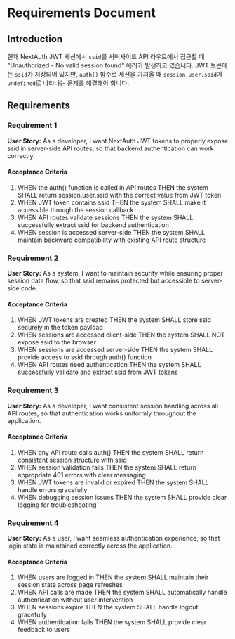 # Requirements Document

## Introduction

현재 NextAuth JWT 세션에서 `ssid`를 서버사이드 API 라우트에서 접근할 때 "Unauthorized - No valid session found" 에러가 발생하고 있습니다. JWT 토큰에는 `ssid`가 저장되어 있지만, `auth()` 함수로 세션을 가져올 때 `session.user.ssid`가 `undefined`로 나타나는 문제를 해결해야 합니다.

## Requirements

### Requirement 1

**User Story:** As a developer, I want NextAuth JWT tokens to properly expose ssid in server-side API routes, so that backend authentication can work correctly.

#### Acceptance Criteria

1. WHEN the auth() function is called in API routes THEN the system SHALL return session.user.ssid with the correct value from JWT token
2. WHEN JWT token contains ssid THEN the system SHALL make it accessible through the session callback
3. WHEN API routes validate sessions THEN the system SHALL successfully extract ssid for backend authentication
4. WHEN session is accessed server-side THEN the system SHALL maintain backward compatibility with existing API route structure

### Requirement 2

**User Story:** As a system, I want to maintain security while ensuring proper session data flow, so that ssid remains protected but accessible to server-side code.

#### Acceptance Criteria

1. WHEN JWT tokens are created THEN the system SHALL store ssid securely in the token payload
2. WHEN sessions are accessed client-side THEN the system SHALL NOT expose ssid to the browser
3. WHEN sessions are accessed server-side THEN the system SHALL provide access to ssid through auth() function
4. WHEN API routes need authentication THEN the system SHALL successfully validate and extract ssid from JWT tokens

### Requirement 3

**User Story:** As a developer, I want consistent session handling across all API routes, so that authentication works uniformly throughout the application.

#### Acceptance Criteria

1. WHEN any API route calls auth() THEN the system SHALL return consistent session structure with ssid
2. WHEN session validation fails THEN the system SHALL return appropriate 401 errors with clear messaging
3. WHEN JWT tokens are invalid or expired THEN the system SHALL handle errors gracefully
4. WHEN debugging session issues THEN the system SHALL provide clear logging for troubleshooting

### Requirement 4

**User Story:** As a user, I want seamless authentication experience, so that login state is maintained correctly across the application.

#### Acceptance Criteria

1. WHEN users are logged in THEN the system SHALL maintain their session state across page refreshes
2. WHEN API calls are made THEN the system SHALL automatically handle authentication without user intervention
3. WHEN sessions expire THEN the system SHALL handle logout gracefully
4. WHEN authentication fails THEN the system SHALL provide clear feedback to users